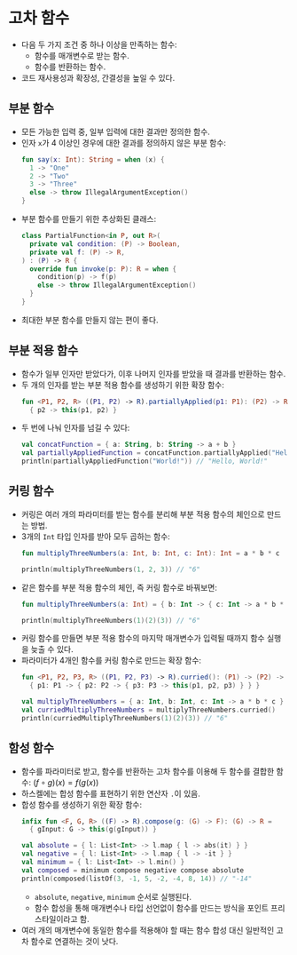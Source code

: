 # 고차 함수

* 다음 두 가지 조건 중 하나 이상을 만족하는 함수:
  * 함수를 매개변수로 받는 함수.
  * 함수를 반환하는 함수.
* 코드 재사용성과 확장성, 간결성을 높일 수 있다.

## 부분 함수

* 모든 가능한 입력 중, 일부 입력에 대한 결과만 정의한 함수.
* 인자 `x`가 4 이상인 경우에 대한 결과를 정의하지 않은 부분 함수:
  ```kotlin
  fun say(x: Int): String = when (x) {
    1 -> "One"
    2 -> "Two"
    3 -> "Three"
    else -> throw IllegalArgumentException()
  }
  ```
* 부분 함수를 만들기 위한 추상화된 클래스:
  ```kotlin
  class PartialFunction<in P, out R>(
    private val condition: (P) -> Boolean,
    private val f: (P) -> R,
  ) : (P) -> R {
    override fun invoke(p: P): R = when {
      condition(p) -> f(p)
      else -> throw IllegalArgumentException()
    }
  }
  ```
* 최대한 부분 함수를 만들지 않는 편이 좋다.

## 부분 적용 함수

* 함수가 일부 인자만 받았다가, 이후 나머지 인자를 받았을 때 결과를 반환하는 함수.
* 두 개의 인자를 받는 부분 적용 함수를 생성하기 위한 확장 함수:
  ```kotlin
  fun <P1, P2, R> ((P1, P2) -> R).partiallyApplied(p1: P1): (P2) -> R =
    { p2 -> this(p1, p2) }
  ```
* 두 번에 나눠 인자를 넘길 수 있다:
  ```kotlin
  val concatFunction = { a: String, b: String -> a + b }
  val partiallyAppliedFunction = concatFunction.partiallyApplied("Hello, ")
  println(partiallyAppliedFunction("World!")) // "Hello, World!"
  ```

## 커링 함수

* 커링은 여러 개의 파라미터를 받는 함수를 분리해 부분 적용 함수의 체인으로 만드는 방법.
* 3개의 `Int` 타입 인자를 받아 모두 곱하는 함수:
  ```kotlin
  fun multiplyThreeNumbers(a: Int, b: Int, c: Int): Int = a * b * c
  ```
  ```kotlin
  println(multiplyThreeNumbers(1, 2, 3)) // "6"
  ```
* 같은 함수를 부분 적용 함수의 체인, 즉 커링 함수로 바꿔보면:
  ```kotlin
  fun multiplyThreeNumbers(a: Int) = { b: Int -> { c: Int -> a * b * c } }
  ```
  ```kotlin
  println(multiplyThreeNumbers(1)(2)(3)) // "6"
  ```
* 커링 함수를 만들면 부분 적용 함수의 마지막 매개변수가 입력될 때까지 함수 실행을 늦출 수 있다.
* 파라미터가 4개인 함수를 커링 함수로 만드는 확장 함수:
  ```kotlin
  fun <P1, P2, P3, R> ((P1, P2, P3) -> R).curried(): (P1) -> (P2) -> (P3) -> R =
    { p1: P1 -> { p2: P2 -> { p3: P3 -> this(p1, p2, p3) } } }
  ```
  ```kotlin
  val multiplyThreeNumbers = { a: Int, b: Int, c: Int -> a * b * c }
  val curriedMultiplyThreeNumbers = multiplyThreeNumbers.curried()
  println(curriedMultiplyThreeNumbers(1)(2)(3)) // "6"
  ```

## 함성 함수

* 함수를 파라미터로 받고, 함수를 반환하는 고차 함수를 이용해 두 함수를 결합한 함수: $(f \circ g)(x) = f(g(x))$
* 하스켈에는 합성 함수를 표현하기 위한 연산자 `.`이 있음.
* 합성 함수를 생성하기 위한 확장 함수:
  ```kotlin
  infix fun <F, G, R> ((F) -> R).compose(g: (G) -> F): (G) -> R =
    { gInput: G -> this(g(gInput)) }
  ```
  ```kotlin
  val absolute = { l: List<Int> -> l.map { l -> abs(it) } }
  val negative = { l: List<Int> -> l.map { l -> -it } }
  val minimum = { l: List<Int> -> l.min() }
  val composed = minimum compose negative compose absolute
  println(composed(listOf(3, -1, 5, -2, -4, 8, 14)) // "-14"
  ```
  * `absolute`, `negative`, `minimum` 순서로 실행된다.
  * 함수 합성을 통해 매개변수나 타입 선언없이 함수를 만드는 방식을 포인트 프리 스타일이라고 함.
* 여러 개의 매개변수에 동일한 함수를 적용해야 할 때는 함수 합성 대신 일반적인 고차 함수로 연결하는 것이 낫다.


